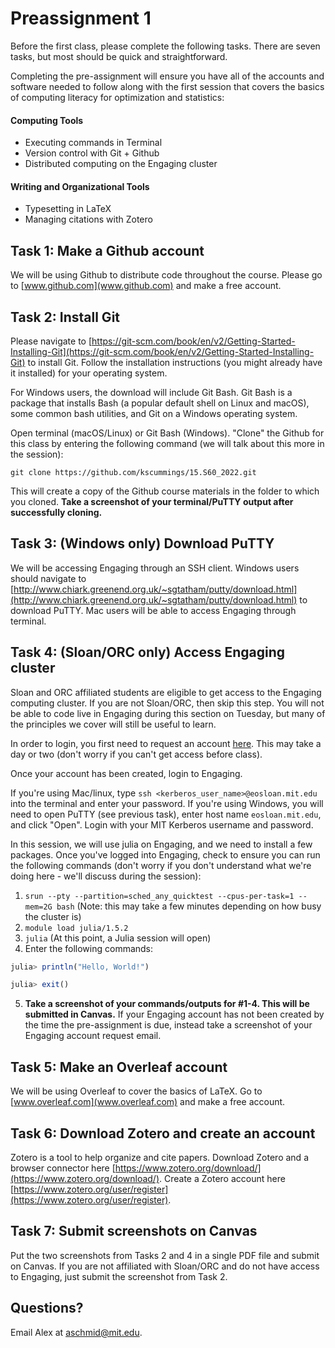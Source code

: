 # Preassignment 1

Before the first class, please complete the following tasks. There are seven tasks, but most should be quick and straightforward. 

Completing the pre-assignment will ensure you have all of the accounts and software needed to follow along with the first session that covers the basics of computing literacy for optimization and statistics:
#### Computing Tools
- Executing commands in Terminal 
- Version control with Git + Github
- Distributed computing on the Engaging cluster
#### Writing and Organizational Tools
- Typesetting in LaTeX 
- Managing citations with Zotero

## Task 1: Make a Github account

We will be using Github to distribute code throughout the course. Please go to [www.github.com](www.github.com) and make a free account.

## Task 2: Install Git

Please navigate to [https://git-scm.com/book/en/v2/Getting-Started-Installing-Git](https://git-scm.com/book/en/v2/Getting-Started-Installing-Git) to install Git. Follow the installation instructions (you might already have it installed) for your operating system.

For Windows users, the download will include Git Bash. Git Bash is a package that installs Bash (a popular default shell on Linux and macOS), some common bash utilities, and Git on a Windows operating system. 

Open terminal (macOS/Linux) or Git Bash (Windows). "Clone" the Github for this class by entering the following command (we will talk about this more in the session):

`git clone https://github.com/kscummings/15.S60_2022.git`

This will create a copy of the Github course materials in the folder to which you cloned. **Take a screenshot of your terminal/PuTTY output after successfully cloning.**

## Task 3: (Windows only) Download PuTTY

We will be accessing Engaging through an SSH client. Windows users should navigate to [http://www.chiark.greenend.org.uk/~sgtatham/putty/download.html](http://www.chiark.greenend.org.uk/~sgtatham/putty/download.html) to download PuTTY. Mac users will be able to access Engaging through terminal.

## Task 4: (Sloan/ORC only) Access Engaging cluster

Sloan and ORC affiliated students are eligible to get access to the Engaging computing cluster. If you are not Sloan/ORC, then skip this step. You will not be able to code live in Engaging during this section on Tuesday, but many of the principles we cover will still be useful to learn.

In order to login, you first need to request an account [here](https://mitsloan.service-now.com/sloanservice?id=sc_cat_item&sys_id=cdc71c54db10401479297deaae9619ba). This may take a day or two (don't worry if you can't get access before class).

Once your account has been created, login to Engaging.

If you're using Mac/linux, type `ssh <kerberos_user_name>@eosloan.mit.edu` into the terminal and enter your password. If you're using Windows, you will need to open PuTTY (see previous task), enter host name `eosloan.mit.edu`, and click "Open". Login with your MIT Kerberos username and password.

In this session, we will use julia on Engaging, and we need to install a few packages. Once you've logged into Engaging, check to ensure you can run the following commands (don't worry if you don't understand what we're doing here - we'll discuss during the session):

1. ```srun --pty --partition=sched_any_quicktest --cpus-per-task=1 --mem=2G bash```  (Note: this may take a few minutes depending on how busy the cluster is)
2. ```module load julia/1.5.2```
3. ```julia``` (At this point, a Julia session will open)
4. Enter the following commands:

```julia
julia> println("Hello, World!")

julia> exit()
```
5. **Take a screenshot of your commands/outputs for #1-4. This will be submitted in Canvas.** If your Engaging account has not been created by the time the pre-assignment is due, instead take a screenshot of your Engaging account request email.

## Task 5: Make an Overleaf account

We will be using Overleaf to cover the basics of LaTeX. Go to [www.overleaf.com](www.overleaf.com) and make a free account.

## Task 6: Download Zotero and create an account

Zotero is a tool to help organize and cite papers. Download Zotero and a browser connector here [https://www.zotero.org/download/](https://www.zotero.org/download/). Create a Zotero account here [https://www.zotero.org/user/register](https://www.zotero.org/user/register).

## Task 7: Submit screenshots on Canvas

Put the two screenshots from Tasks 2 and 4 in a single PDF file and submit on Canvas. If you are not affiliated with Sloan/ORC and do not have access to Engaging, just submit the screenshot from Task 2.

## Questions? 

Email Alex at aschmid@mit.edu.
